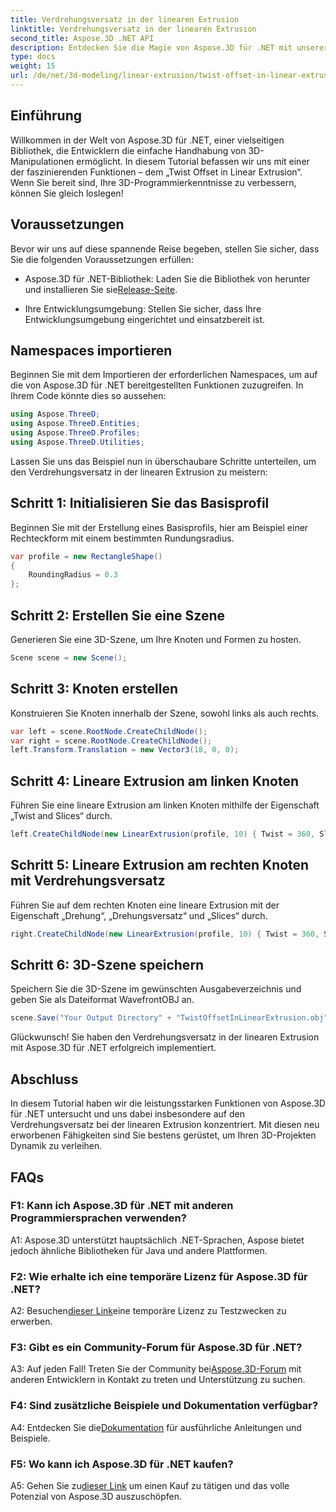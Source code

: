 ```yaml
---
title: Verdrehungsversatz in der linearen Extrusion
linktitle: Verdrehungsversatz in der linearen Extrusion
second_title: Aspose.3D .NET API
description: Entdecken Sie die Magie von Aspose.3D für .NET mit unserer Schritt-für-Schritt-Anleitung zum Twist Offset in der linearen Extrusion. Werten Sie Ihre 3D-Projekte mühelos auf.
type: docs
weight: 15
url: /de/net/3d-modeling/linear-extrusion/twist-offset-in-linear-extrusion/
---
```

## Einführung

Willkommen in der Welt von Aspose.3D für .NET, einer vielseitigen Bibliothek, die Entwicklern die einfache Handhabung von 3D-Manipulationen ermöglicht. In diesem Tutorial befassen wir uns mit einer der faszinierenden Funktionen – dem „Twist Offset in Linear Extrusion“. Wenn Sie bereit sind, Ihre 3D-Programmierkenntnisse zu verbessern, können Sie gleich loslegen!

## Voraussetzungen

Bevor wir uns auf diese spannende Reise begeben, stellen Sie sicher, dass Sie die folgenden Voraussetzungen erfüllen:

-  Aspose.3D für .NET-Bibliothek: Laden Sie die Bibliothek von herunter und installieren Sie sie[Release-Seite](https://releases.aspose.com/3d/net/).

- Ihre Entwicklungsumgebung: Stellen Sie sicher, dass Ihre Entwicklungsumgebung eingerichtet und einsatzbereit ist.

## Namespaces importieren

Beginnen Sie mit dem Importieren der erforderlichen Namespaces, um auf die von Aspose.3D für .NET bereitgestellten Funktionen zuzugreifen. In Ihrem Code könnte dies so aussehen:

```csharp
using Aspose.ThreeD;
using Aspose.ThreeD.Entities;
using Aspose.ThreeD.Profiles;
using Aspose.ThreeD.Utilities;
```

Lassen Sie uns das Beispiel nun in überschaubare Schritte unterteilen, um den Verdrehungsversatz in der linearen Extrusion zu meistern:

## Schritt 1: Initialisieren Sie das Basisprofil

Beginnen Sie mit der Erstellung eines Basisprofils, hier am Beispiel einer Rechteckform mit einem bestimmten Rundungsradius.

```csharp
var profile = new RectangleShape()
{
    RoundingRadius = 0.3
};
```

## Schritt 2: Erstellen Sie eine Szene

Generieren Sie eine 3D-Szene, um Ihre Knoten und Formen zu hosten.

```csharp
Scene scene = new Scene();
```

## Schritt 3: Knoten erstellen

Konstruieren Sie Knoten innerhalb der Szene, sowohl links als auch rechts.

```csharp
var left = scene.RootNode.CreateChildNode();
var right = scene.RootNode.CreateChildNode();
left.Transform.Translation = new Vector3(18, 0, 0);
```

## Schritt 4: Lineare Extrusion am linken Knoten

Führen Sie eine lineare Extrusion am linken Knoten mithilfe der Eigenschaft „Twist and Slices“ durch.

```csharp
left.CreateChildNode(new LinearExtrusion(profile, 10) { Twist = 360, Slices = 100 });
```

## Schritt 5: Lineare Extrusion am rechten Knoten mit Verdrehungsversatz

Führen Sie auf dem rechten Knoten eine lineare Extrusion mit der Eigenschaft „Drehung“, „Drehungsversatz“ und „Slices“ durch.

```csharp
right.CreateChildNode(new LinearExtrusion(profile, 10) { Twist = 360, Slices = 100, TwistOffset = new Vector3(3, 0, 0) });
```

## Schritt 6: 3D-Szene speichern

Speichern Sie die 3D-Szene im gewünschten Ausgabeverzeichnis und geben Sie als Dateiformat WavefrontOBJ an.

```csharp
scene.Save("Your Output Directory" + "TwistOffsetInLinearExtrusion.obj", FileFormat.WavefrontOBJ);
```

Glückwunsch! Sie haben den Verdrehungsversatz in der linearen Extrusion mit Aspose.3D für .NET erfolgreich implementiert.

## Abschluss

In diesem Tutorial haben wir die leistungsstarken Funktionen von Aspose.3D für .NET untersucht und uns dabei insbesondere auf den Verdrehungsversatz bei der linearen Extrusion konzentriert. Mit diesen neu erworbenen Fähigkeiten sind Sie bestens gerüstet, um Ihren 3D-Projekten Dynamik zu verleihen.

## FAQs

### F1: Kann ich Aspose.3D für .NET mit anderen Programmiersprachen verwenden?

A1: Aspose.3D unterstützt hauptsächlich .NET-Sprachen, Aspose bietet jedoch ähnliche Bibliotheken für Java und andere Plattformen.

### F2: Wie erhalte ich eine temporäre Lizenz für Aspose.3D für .NET?

 A2: Besuchen[dieser Link](https://purchase.aspose.com/temporary-license/)eine temporäre Lizenz zu Testzwecken zu erwerben.

### F3: Gibt es ein Community-Forum für Aspose.3D für .NET?

 A3: Auf jeden Fall! Treten Sie der Community bei[Aspose.3D-Forum](https://forum.aspose.com/c/3d/18) mit anderen Entwicklern in Kontakt zu treten und Unterstützung zu suchen.

### F4: Sind zusätzliche Beispiele und Dokumentation verfügbar?

 A4: Entdecken Sie die[Dokumentation](https://reference.aspose.com/3d/net/) für ausführliche Anleitungen und Beispiele.

### F5: Wo kann ich Aspose.3D für .NET kaufen?

 A5: Gehen Sie zu[dieser Link](https://purchase.aspose.com/buy) um einen Kauf zu tätigen und das volle Potenzial von Aspose.3D auszuschöpfen.
